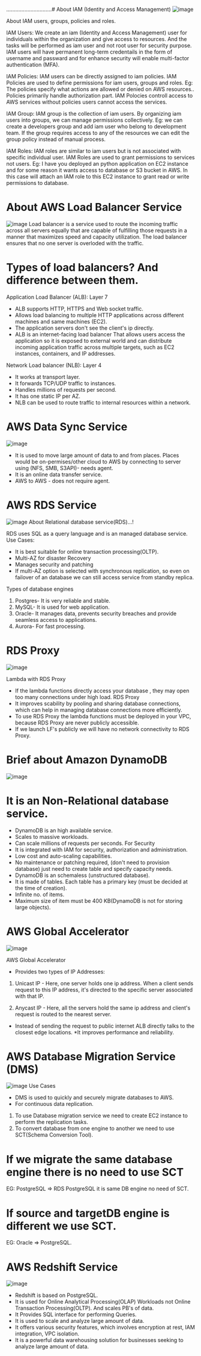 ..............................# About IAM (Identity and Access Management)
![image](https://github.com/pooja-bhavani/About-AWS-services/assets/147735975/914d9c83-f1aa-43b4-b6f5-d4d0d9ed6a53)

About IAM users, groups, policies and roles.

IAM Users: We create an iam (Identity and Access Management) user for individuals within the organization and give access to resources. And the tasks will be performed as iam user and not root user for security purpose. IAM users will have permanent long-term credentails in the form of username and passward and for enhance security will enable multi-factor authentication (MFA).  

IAM Policies: IAM users can be directly assigned to iam policies. IAM Policies are used to define permissions for iam users, groups and roles. Eg: The policies specify what actions are allowed or denied on AWS resources.. Policies primarily handle authorization part. IAM Polocies controll access to AWS services without policies users cannot access the services.  

IAM Group: IAM group is the collection of iam users. By organizing iam users into groups, we can manage permissions collectively. Eg: we can create a developers group and add iam user who belong to development team. If the group requires access to any of the resources we can edit the group policy instead of manual process. 

IAM Roles: IAM roles are similar to iam users but is not associated with specific individual user. IAM Roles are used to grant permissions to services not users. Eg: I have you deployed an python application on EC2 instance and for some reason it wants access to database or S3 bucket in AWS. In this case will attach an IAM role to this EC2 instance to grant read or write permissions to database.

# About AWS Load Balancer Service
![image](https://github.com/pooja-bhavani/About-AWS-services/assets/147735975/cabca34a-b5e4-4a67-8f2c-35867717f782)
Load balancer is a service used to route the incoming traffic across all servers equally that are capable of fulfilling those requests in a manner that maximizes speed and capacity utilization. The load balancer ensures that no one server is overloded with the traffic.

# Types of load balancers? And difference between them.
Application Load Balancer (ALB): Layer 7
* ALB supports HTTP, HTTPS and Web socket traffic.
* Allows load balancing to multiple HTTP applications across different machines and same machines (EC2).
* The application servers don't see the client's ip directly.
* ALB is an internet-facing load balancer That allows users access the application so it is exposed to external world and can distribute incoming application traffic across multiple targets, such as EC2 instances, containers, and IP addresses. 
 
Network Load balancer (NLB): Layer 4
* It works at transport layer.
* It forwards TCP/UDP traffic to instances.
* Handles millions of requests per second.
* It has one static IP per AZ.
* NLB can be used to route traffic to internal resources within a network.

# AWS Data Sync Service
![image](https://github.com/pooja-bhavani/About-AWS-services/assets/147735975/525a9506-aab6-44a7-a7eb-9d2b2a54a51e)
* It is used to move large amount of data to and from places. Places would be on-permises/other cloud to AWS by connecting to server using (NFS, SMB, S3API)- needs agent. 
* It is an online data transfer service.
* AWS to AWS - does not require agent.

# AWS RDS Service
![image](https://github.com/pooja-bhavani/About-AWS-services/assets/147735975/a159cf83-1ac9-48ee-807c-e78adfe1f690)
About Relational database service(RDS)...!

RDS uses SQL as a query language and is an managed database service.
Use Cases:
* It is best suitable for online transaction processing(OLTP). 
* Multi-AZ for disaster Recovery
* Manages security and patching
* If multi-AZ option is selected with synchronous replication, so even on failover of an database we can still access service from standby replica.

Types of database engines
1. Postgres- It is very reliable and stable.
2. MySQL- It is used for web application.
3. Oracle- It manages data, prevents security breaches and provide seamless access to applications.
4. Aurora- For fast processing.

# RDS Proxy
![image](https://github.com/pooja-bhavani/About-AWS-services/assets/147735975/defdc672-a982-4e61-a70e-c7bd5aa1d470)

Lambda with RDS Proxy 
* If the lambda functions directly access your database , they may open too many connections under high load.
RDS Proxy
* It improves scability by pooling and sharing database connections, which can help in managing database connections more efficiently.
* To use RDS Proxy the lambda functions must be deployed in your VPC, because RDS Proxy are never publicly accessible.
* If we launch LF's publicly we will have no network connectivity to RDS Proxy.


# Brief about Amazon DynamoDB
![image](https://github.com/pooja-bhavani/About-AWS-services/assets/147735975/6fb7b83e-deb6-420d-bdb4-865e2dc172b9)
# It is an Non-Relational database service.
* DynamoDB is an high available service.
* Scales to massive workloads.
* Can scale millions of requests per seconds.
For Security
* It is integrated with IAM for security, authorization and administration.
* Low cost and auto-scaling capabilities.
* No maintenance or patching required, (don't need to provision database) just need to create table and specify capacity needs.
* DynamoDB is an schemaless (unstructured database).
* It is made of tables. Each table has a primary key (must be decided at the time of creation).
* Infinite no. of items.
* Maximum size of item must be 400 KB(DynamoDB is not for storing large objects).

# AWS Global Accelerator
![image](https://github.com/pooja-bhavani/About-AWS-services/assets/147735975/62f98f79-d1ba-421b-bbca-2f87d7726513)

AWS Global Accelerator
* Provides two types of IP Addresses:
1. Unicast IP - Here, one server holds one ip address. When a client sends request to this IP address, it's directed to the specific server associated with that IP.

2. Anycast IP - Here, all the servers hold the same ip address and client's request is routed to the nearest server.
* Instead of sending the request to public internet ALB directly talks to the closest edge locations.
*It improves performance and reliability.

# AWS Database Migration Service (DMS)
![image](https://github.com/pooja-bhavani/About-AWS-services/assets/147735975/ff9b772e-9a98-4c8f-ace2-56113c49db73)
Use Cases
* DMS is used to quickly and securely migrate databases to AWS.
* For continuous data replication.
1. To use Database migration service we need to create EC2 instance to perform the replication tasks.
2. To convert database from one engine to another we need to use SCT(Schema Conversion Tool).
# If we migrate the same database engine there is no need to use SCT
EG: PostgreSQL => RDS PostgreSQL it is same DB engine no need of SCT.
# If source and targetDB engine is different we use SCT.
EG: Oracle => PostgreSQL.


# AWS Redshift Service
![image](https://github.com/pooja-bhavani/About-AWS-services/assets/147735975/0b8ccd86-a167-400c-a6aa-05b33f2a9164)
* Redshift is based on PostgreSQL.
* It is used for Online Analytical Processing(OLAP) Workloads not Online Transaction Processing(OLTP). And scales PB's of data.
* It Provides SQL interface for performing Queries.
* It is used to scale and analyze large amount of data.
* It offers various security features, which involves encryption at rest, IAM integration, VPC isolation.
* It  is a powerful data warehousing solution for businesses seeking to analyze large amount of data.






